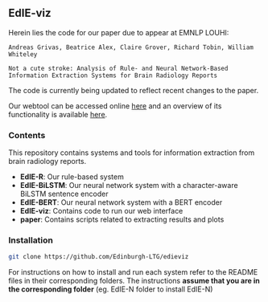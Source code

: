 ## EdIE-viz

Herein lies the code for our paper due to appear at EMNLP LOUHI:
>
	Andreas Grivas, Beatrice Alex, Claire Grover, Richard Tobin, William Whiteley

    Not a cute stroke: Analysis of Rule- and Neural Network-Based Information Extraction Systems for Brain Radiology Reports

The code is currently being updated to reflect recent changes to the paper.

Our webtool can be accessed online [here](http://jekyll.inf.ed.ac.uk/edieviz) and an overview of its functionality
is available [here](http://jekyll.inf.ed.ac.uk/edieviz/about).

### Contents

This repository contains systems and tools for information extraction from brain radiology reports.

* **EdIE-R**: Our rule-based system
* **EdIE-BiLSTM**: Our neural network system with a character-aware BiLSTM sentence encoder
* **EdIE-BERT**: Our neural network system with a BERT encoder
* **EdIE-viz**: Contains code to run our web interface
* **paper**: Contains scripts related to extracting results and plots

### Installation

```bash
git clone https://github.com/Edinburgh-LTG/edieviz
```

For instructions on how to install and run each system refer to the README files in their corresponding folders.
The instructions **assume that you are in the corresponding folder** (eg. EdIE-N folder to install EdIE-N)
